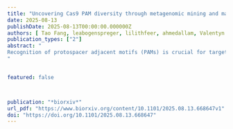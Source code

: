 ```yaml
---
title: "Uncovering Cas9 PAM diversity through metagenomic mining and machine learning"
date: 2025-08-13
publishDate: 2025-08-13T00:00:00.000000Z
authors: [ Tao Fang, leabogenspreger, lilithfeer, ahmedallam, Valentyn Bezshapkin, zsoltbalazs, Christian von Mering, Shinichi Sunagawa, michaelkrauthammer, Gerald Schwank]
publication_types: ["2"]
abstract: "
Recognition of protospacer adjacent motifs (PAMs) is crucial for target site recognition by CRISPR–Cas systems. In genome editing applications, the requirement for specific PAM sequences at the target locus imposes substantial constraints, driving efforts to search for novel Cas9 orthologs with extended or alternative PAM compatibilities. Here, we present CRISPR-PAMdb, a comprehensive and publicly accessible database compiling Cas9 protein sequences from 3.8 million bacterial and archaeal genomes and PAM profiles from 7.4 million phage and plasmid sequences. Through spacer–protospacer alignment, we inferred consensus PAM preferences for 8,003 unique Cas9 clusters. To extend PAM discovery beyond traditional alignment-based approaches, we developed CICERO, a machine learning model predicting PAM preferences directly from Cas9 protein sequences. Built on the ESM2 protein language model and trained on the CRISPR–PAMdb database, CICERO achieved an average accuracy of 0.68 on test data and 0.75 on experimentally validated Cas9 orthologs. For Cas9 clusters where alignment-based predictions were infeasible, CICERO generated PAM profiles for an additional 50,308 Cas9 proteins, including 17,453 high-confidence predictions with accuracies above 0.86. CRISPR–PAMdb, alongside CICERO models, enables large-scale exploration of PAM diversity across Cas9 proteins, accelerating design of next-generation CRISPR-Cas9 tools for precise genome engineering.
"  


featured: false



publication: "*biorxiv*"
url_pdf: "https://www.biorxiv.org/content/10.1101/2025.08.13.668647v1"
doi: "https://doi.org/10.1101/2025.08.13.668647"
---
```


